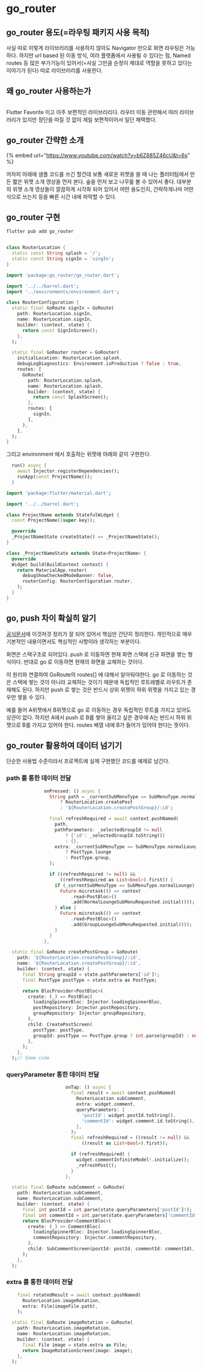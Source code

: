 # go\_router

## go\_router 용도(=라우팅 패키지 사용 목적)

사실 따로 이렇게 라이브러리를 사용하지 않아도 Navigator 만으로 화면 라우팅은 가능하다. 하지만 url based 된 이동 방식, 여러 플랫폼에서 사용될 수 있다는 점, Named routes 등 많은 부가기능이 있어서(=사실 그만큼 순정이 제대로 역할을 못하고 있다는 이야기가 된다) 따로 라이브러리를 사용한다.



## 왜 go\_router 사용하는가

<figure><img src="../../../.gitbook/assets/image (3) (1) (1) (1) (1) (1).png" alt=""><figcaption></figcaption></figure>

Flutter Favorite 이고 아주 보편적인 라이브러리다. 라우터 이동 관련해서 여러 라이브러리가 있지만 장단을 따질 것 없이 제일 보편적이어서 일단 채택했다.



## go\_router 간략한 소개

{% embed url="https://www.youtube.com/watch?v=b6Z885Z46cU&t=6s" %}

어차피 아래에 샘플 코드를 쓰긴 할건데 보통 새로운 위젯을 쓸 때 나는 플러터팀에서 만든 짧은 위젯 소개 영상을 먼저 본다. 숲을 먼저 보고 나무를 볼 수 있어서 좋다. 대부분의 위젯 소개 영상들이 깔끔하게 시각화 되어 있어서 어떤 용도인지, 간략하게나마 어떤식으로 쓰는지 등을 빠른 시간 내에 파악할 수 있다.



## go\_router 구현

```bash
flutter pub add go_router
```

<figure><img src="../../../.gitbook/assets/image (1) (1) (1) (1) (1) (1) (1) (1) (1) (1) (1).png" alt=""><figcaption></figcaption></figure>

```dart
class RouterLocation {
  static const String splash = '/';
  static const String signIn = 'singIn';
}
```

```dart
import 'package:go_router/go_router.dart';

import '../../barrel.dart';
import '../environments/environment.dart';

class RouterConfiguration {
  static final GoRoute signIn = GoRoute(
    path: RouterLocation.signIn,
    name: RouterLocation.signIn,
    builder: (context, state) {
      return const SignInScreen();
    },
  );

  static final GoRouter router = GoRouter(
    initialLocation: RouterLocation.splash,
    debugLogDiagnostics: Environment.isProduction ? false : true,
    routes: [
      GoRoute(
        path: RouterLocation.splash,
        name: RouterLocation.splash,
        builder: (context, state) {
          return const SplashScreen();
        },
        routes: [
          signIn,
        ],
      ),
    ],
  );
}
```



그리고 environment 에서 호출하는 위젯에 아래와 같이 구현한다.

```dart
  run() async {
    await Injector.registerDependencies();
    runApp(const ProjectName());
  }
```

```dart
import 'package:flutter/material.dart';

import '../../barrel.dart';

class ProjectName extends StatefulWidget {
  const ProjectName({super.key});

  @override
  _ProjectNameState createState() => _ProjectNameState();
}

class _ProjectNameState extends State<ProjectName> {
  @override
  Widget build(BuildContext context) {
    return MaterialApp.router(
      debugShowCheckedModeBanner: false,
      routerConfig: RouterConfiguration.router,
    );
  }
}
```



## go, push 차이 확실히 알기

[공식문서](https://pub.dev/documentation/go\_router/latest/topics/Get%20started-topic.html)에 이것저것 정리가 잘 되어 있어서 핵심만 간단히 정리한다. 개인적으로 매우 기본적인 내용이면서도 핵심적인 사항이라 생각하는 부분이다.

화면은 스택구조로 되어있다. push 로 이동하면 현재 화면 스택에 신규 화면을 쌓는 형식이다. 반대로 go 로 이동하면 현재의 화면을 교체하는 것이다.

이 원리와 연결하여 GoRoute의 routes\[] 에 대해서 알아둬야한다. go 로 이동하는 것은 스택에 쌓는 것이 아니라 교체하는 것이기 때문에 독립적인 루트레벨로 라우트가 존재해도 된다. 하지만 push 로 쌓는 것은 반드시 상위 위젯이 하위 위젯을 가지고 있는 경우만 쌓을 수 있다.

예를 들어 A위젯에서 B위젯으로 go 로 이동하는 경우 독립적인 루트를 가지고 있어도 상관이 없다. 하지만 A에서 push 로 B를 쌓아 올리고 싶은 경우에 A는 반드시 하위 위젯으로 B를 가지고 있어야 한다. routes 배열 내에 B가 들어가 있어야 한다는 뜻이다.



## go\_router 활용하여 데이터 넘기기

단순한 사용법 수준이라서 프로젝트에 실제 구현했던 코드를 예제로 남긴다.



### path 를 통한 데이터 전달

```dart
              onPressed: () async {
                String path = _currentSubMenuType == SubMenuType.normalLounge
                    ? RouterLocation.createPost
                    : '${RouterLocation.createPostGroup}/:id';

                final refreshRequired = await context.pushNamed(
                  path,
                  pathParameters: _selectedGroupId != null
                      ? {'id': _selectedGroupId.toString()}
                      : {},
                  extra: _currentSubMenuType == SubMenuType.normalLounge
                      ? PostType.lounge
                      : PostType.group,
                );

                if ((refreshRequired != null) &&
                    ((refreshRequired as List<bool>).first)) {
                  if (_currentSubMenuType == SubMenuType.normalLounge) {
                    Future.microtask(() => context
                        .read<PostBloc>()
                        .add(NormalLoungeSubMenuRequested.initial()));
                  } else {
                    Future.microtask(() => context
                        .read<PostBloc>()
                        .add(GroupLoungeSubMenuRequested.initial()));
                  }
                }
              },
```

```dart
  static final GoRoute createPostGroup = GoRoute(
    path: '${RouterLocation.createPostGroup}/:id',
    name: '${RouterLocation.createPostGroup}/:id',
    builder: (context, state) {
      final String groupId = state.pathParameters['id']!;
      final PostType postType = state.extra as PostType;

      return BlocProvider<PostBloc>(
        create: (_) => PostBloc(
          loadingSpinnerBloc: Injector.loadingSpinnerBloc,
          postRepository: Injector.postRepository,
          groupRepository: Injector.groupRepository,
        ),
        child: CreatePostScreen(
          postType: postType,
          groupId: postType == PostType.group ? int.parse(groupId) : null,
        ),
      );
    },
  );// Some code
```



### queryParameter 통한 데이터 전달

```dart
                      onTap: () async {
                        final result = await context.pushNamed(
                          RouterLocation.subComment,
                          extra: widget.comment,
                          queryParameters: {
                            'postId': widget.postId.toString(),
                            'commentId': widget.comment.id.toString(),
                          },
                        );
                        final refreshRequired = ((result != null) &&
                            ((result as List<bool>).first));

                        if (refreshRequired) {
                          widget.commentInfiniteModel!.initialize();
                          _refreshPost();
                        }
                      },
```

```dart
  static final GoRoute subComment = GoRoute(
    path: RouterLocation.subComment,
    name: RouterLocation.subComment,
    builder: (context, state) {
      final int postId = int.parse(state.queryParameters['postId']!);
      final int commentId = int.parse(state.queryParameters['commentId']!);
      return BlocProvider<CommentBloc>(
        create: (_) => CommentBloc(
          loadingSpinnerBloc: Injector.loadingSpinnerBloc,
          commentRepository: Injector.commentRepository,
        ),
        child: SubCommentScreen(postId: postId, commentId: commentId),
      );
    },
  );
```



### extra 를 통한 데이터 전달

```dart
    final rotatedResult = await context.pushNamed(
      RouterLocation.imageRotation,
      extra: File(imageFile.path),
    );
```

```dart
  static final GoRoute imageRotation = GoRoute(
    path: RouterLocation.imageRotation,
    name: RouterLocation.imageRotation,
    builder: (context, state) {
      final File image = state.extra as File;
      return ImageRotationScreen(image: image);
    },
  );
```

